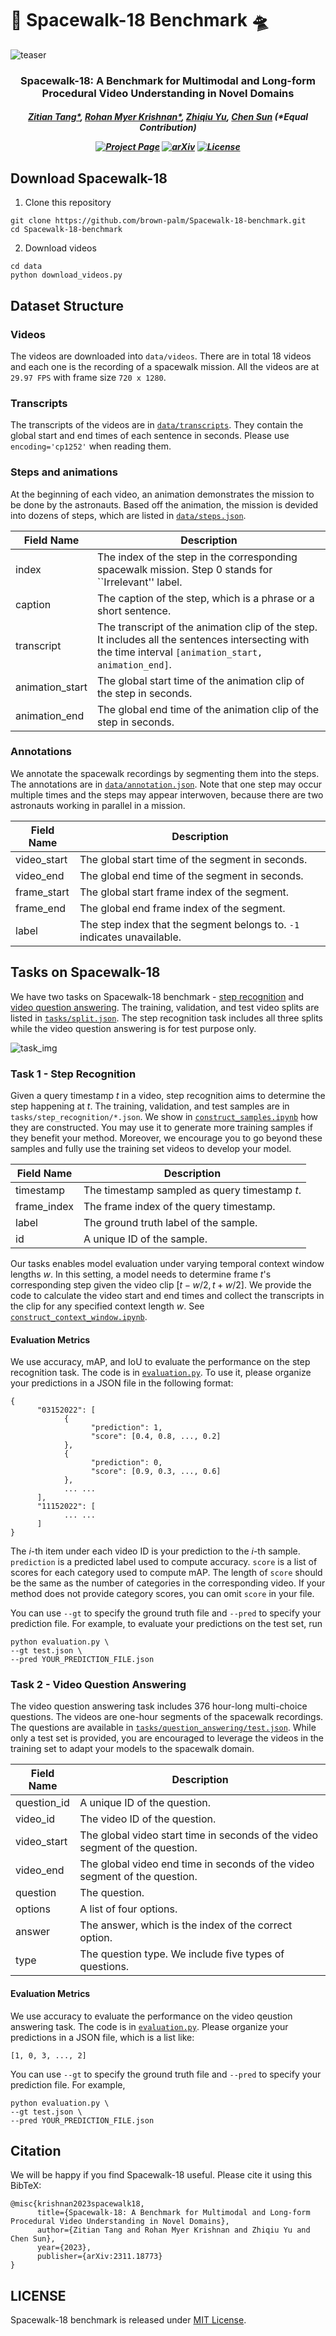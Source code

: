 # 🚀 Spacewalk-18 Benchmark 🛸

![teaser](assets/teaser.gif)

<h3 align="center">
Spacewalk-18: A Benchmark for Multimodal and Long-form Procedural Video Understanding in Novel Domains
</h3>

<h5 align="center">

[Zitian Tang*](https://zitiantang.github.io/), [Rohan Myer Krishnan*](https://scholar.google.com/citations?user=koxiPYIAAAAJ), [Zhiqiu Yu](), [Chen Sun](https://chensun.me/index.html) (*Equal Contribution)

[![Project Page](https://img.shields.io/badge/Project_Page-green)](https://github.com/brown-palm/Spacewalk-18-benchmark/blob/main/LICENSE)
[![arXiv](https://img.shields.io/badge/Arxiv-2311.18773-AD1C18.svg?logo=arXiv)](https://arxiv.org/abs/2311.18773)
[![License](https://img.shields.io/badge/License-MIT-yellow)](https://github.com/brown-palm/Spacewalk-18-benchmark/blob/main/LICENSE)
<br>

</h5>


## Download Spacewalk-18

1. Clone this repository
```
git clone https://github.com/brown-palm/Spacewalk-18-benchmark.git
cd Spacewalk-18-benchmark
```

2. Download videos
```
cd data
python download_videos.py
```

## Dataset Structure

### Videos

The videos are downloaded into `data/videos`. There are in total 18 videos and each one is the recording of a spacewalk mission. All the videos are at `29.97 FPS` with frame size ``720 x 1280``.

### Transcripts
The transcripts of the videos are in [`data/transcripts`](data/transcripts). They contain the global start and end times of each sentence in seconds. Please use `encoding='cp1252'` when reading them.

### Steps and animations
At the beginning of each video, an animation demonstrates the mission to be done by the astronauts. Based off the animation, the mission is devided into dozens of steps, which are listed in [`data/steps.json`](data/steps.json).

| Field Name         | Description                                                         |
|--------------------|---------------------------------------------------------------------|
| index              | The index of the step in the corresponding spacewalk mission. Step 0 stands for ``Irrelevant'' label. |
| caption            | The caption of the step, which is a phrase or a short sentence.     |
| transcript         | The transcript of the animation clip of the step. It includes all the sentences intersecting with the time interval `[animation_start, animation_end]`.  |
| animation_start    | The global start time of the animation clip of the step in seconds. |
| animation_end      | The global end time of the animation clip of the step in seconds.   |

### Annotations

We annotate the spacewalk recordings by segmenting them into the steps. The annotations are in [`data/annotation.json`](data/annotation.json). Note that one step may occur multiple times and the steps may appear interwoven, because there are two astronauts working in parallel in a mission.

| Field Name         | Description                                                              |
|--------------------|--------------------------------------------------------------------------|
| video_start        | The global start time of the segment in seconds.                         |
| video_end          | The global end time of the segment in seconds.                           |
| frame_start        | The global start frame index of the segment.                             |
| frame_end          | The global end frame index of the segment.                               |
| label              | The step index that the segment belongs to. `-1` indicates unavailable.  |

## Tasks on Spacewalk-18
We have two tasks on Spacewalk-18 benchmark - [step recognition](#Task-1---Step-Recognition) and [video question answering](#Task-2---Video-Question-Answering). The training, validation, and test video splits are listed in [`tasks/split.json`](tasks/split.json). The step recognition task includes all three splits while the video question answering is for test purpose only.

![task_img](assets/task_img.png)

### Task 1 - Step Recognition
Given a query timestamp $t$ in a video, step recognition aims to determine the step happening at $t$. The training, validation, and test samples are in `tasks/step_recognition/*.json`. We show in [`construct_samples.ipynb`](https://github.com/brown-palm/Spacewalk-18-benchmark/blob/main/tasks/step_recognition/construct_samples.ipynb) how they are constructed. You may use it to generate more training samples if they benefit your method. Moreover, we encourage you to go beyond these samples and fully use the training set videos to develop your model.

| Field Name         | Description                                            |
|--------------------|--------------------------------------------------------|
| timestamp          | The timestamp sampled as query timestamp $t$.        |
| frame_index        | The frame index of the query timestamp.             |
| label              | The ground truth label of the sample.                  |
| id                 | A unique ID of the sample.                             |

Our tasks enables model evaluation under varying temporal context window lengths $w$. In this setting, a model needs to determine frame $t$'s corresponding step given the video clip $[t-w/2, t+w/2]$. We provide the code to calculate the video start and end times and collect the transcripts in the clip for any specified context length $w$. See [`construct_context_window.ipynb`](https://github.com/brown-palm/Spacewalk-18-benchmark/blob/main/tasks/step_recognition/construct_context_window.ipynb).

#### Evaluation Metrics
We use accuracy, mAP, and IoU to evaluate the performance on the step recognition task. The code is in [`evaluation.py`](tasks/step_recognition/evaluation.py). To use it, please organize your predictions in a JSON file in the following format:
```
{
      "03152022": [
            {
                  "prediction": 1,
                  "score": [0.4, 0.8, ..., 0.2]
            },
            {
                  "prediction": 0,
                  "score": [0.9, 0.3, ..., 0.6]
            },
            ... ...
      ],
      "11152022": [
            ... ...
      ]
}
```
The $i$-th item under each video ID is your prediction to the $i$-th sample. `prediction` is a predicted label used to compute accuracy. `score` is a list of scores for each category used to compute mAP. The length of `score` should be the same as the number of categories in the corresponding video. If your method does not provide category scores, you can omit `score` in your file.

You can use `--gt` to specify the ground truth file and `--pred` to specify your prediction file. For example, to evaluate your predictions on the test set, run
```
python evaluation.py \
--gt test.json \
--pred YOUR_PREDICTION_FILE.json
```

### Task 2 - Video Question Answering
The video question answering task includes 376 hour-long multi-choice questions. The videos are one-hour segments of the spacewalk recordings. The questions are available in [`tasks/question_answering/test.json`](https://github.com/brown-palm/Spacewalk-18-benchmark/blob/main/tasks/question_answering/test.json). While only a test set is provided, you are encouraged to leverage the videos in the training set to adapt your models to the spacewalk domain.

| Field Name               | Description                                          |
|--------------------------|------------------------------------------------------|
| question_id              | A unique ID of the question. |
| video_id                 | The video ID of the question. |
| video_start              | The global video start time in seconds of the video segment of the question. |
| video_end                | The global video end time in seconds of the video segment of the question. |
| question    | The question. |
| options     | A list of four options. |
| answer      | The answer, which is the index of the correct option. |
| type        | The question type. We include five types of questions. |

#### Evaluation Metrics
We use accuracy to evaluate the performance on the video qeustion answering task. The code is in [`evaluation.py`](tasks/question_answering/evaluation.py). Please organize your predictions in a JSON file, which is a list like:
```
[1, 0, 3, ..., 2]
```

You can use `--gt` to specify the ground truth file and `--pred` to specify your prediction file. For example,
```
python evaluation.py \
--gt test.json \
--pred YOUR_PREDICTION_FILE.json
```

## Citation

We will be happy if you find Spacewalk-18 useful. Please cite it using this BibTeX:
```
@misc{krishnan2023spacewalk18,
      title={Spacewalk-18: A Benchmark for Multimodal and Long-form Procedural Video Understanding in Novel Domains}, 
      author={Zitian Tang and Rohan Myer Krishnan and Zhiqiu Yu and Chen Sun},
      year={2023},
      publisher={arXiv:2311.18773}
}
```

## LICENSE
Spacewalk-18 benchmark is released under [MIT License](LICENSE).